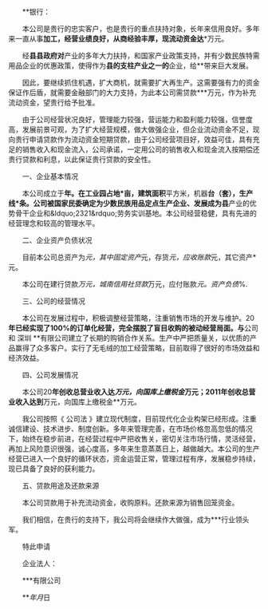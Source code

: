 
 


　　**银行：


　　本公司是贵行的忠实客户，也是贵行的重点扶持对象，长年来信用良好。多年来一直从事**加工，经营业绩良好，从商经验丰厚，现流动资金达***万元。


　　经**县县政府对**产业的多年大力扶持，和国家产业政策支持，并有少数民族特需用品企业的优惠政策，使得作为**县的支柱产业之一的**企业，给**带来巨大发展。


　　因此，要继续抓住机遇，扩大商机，就需要扩大再生产。这需要强有力的资金保证作后盾，就需要金融部门的大力支持，为此本公司需贷款***万元，作为补充流动资金，望贵行给予批准。


　　由于公司经营状况良好，管理能力较强，营运能力和盈利能力较强，信誉度高，发展前景可观，为了扩大经营规模，做大做强企业，但企业流动资金不足，现向贵行申请贷款作为流动资金短期贷款，由于公司经营项目好，效益可佳，具有充足的销售收入和现金流入，公司承诺，一定用公司的销售收入和现金流入按期偿还贵行贷款和利息，以此保证贵行贷款的安全性。


　　一、企业基本情况


　　本公司成立于**年。在工业园占地*亩，建筑面积**平方米，机器**台（套），**生产线*条。公司被国家民委确定为少数民族用品定点生产企业、发展成为**县**产业的优势骨干企业和&amp;ldquo;2321&amp;rdquo;劳务实训基地。本公司经营稳健，具有先进的经营理念和较高的管理水平。


　　二、企业资产负债状况


　　目前本公司总资产为*元，其中固定资产*元，存货*元，应收账款*元，其它资产*元。


　　本公司在建行贷款*万元，城南信用社贷款*万元，应付账款*元。资产负债*%.


　　三、公司的经营情况


　　本公司在发展过程中，积极调整经营策略，注重销售市场的开发与维护。20**年已经实现了100%的订单化经营，完全摆脱了盲目收购的被动经营局面。与**公司和
深圳
**有限公司建立了长期的购销合作关系。生产中严把质量关，以优质的产品赢得了众多客户。实行了无毛绒的加工经营策略，目前取得了很好的市场效益和经济效益。


　　四、公司发展情况


　　本公司20**年创收总营业收入达*万元，向国库上缴税金*万元；2011年创收总营业收入达到**万元，向国库上缴税金**万元。


　　我公司按照《
公司法
》建立现代制度，目前现代化企业构架已经形成。注重诚信建设、技术进步、制度创新。多年来管理完善，在市场价格忽高忽低的情况下，始终在稳步前进，在经营过程中严把收售关，密切关注市场行情，灵活经营，再加上风险意识很强，诚心度高，多年来生意蒸蒸日上，越做越大。本公司的生产经营已进入一个良好的循环状态，资金运营正常，管理过程有序，发展稳步持续，现已具备了良好的获利能力。


　　五、贷款用途及还款来源


　　本公司贷款用于补充流动资金，收购原料。还款来源为销售回笼资金。


　　我们相信，在贵行的支持下，我公司将会继续作大做强，成为***行业领头军。


　　特此申请


　　企业法人：


　　***有限公司


　　****年*月*日
 


 

 
 
 
 
 
  


  
 

  


  


  
 
 
 
 

